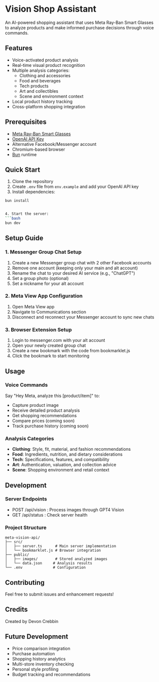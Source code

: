 # Vision Shop Assistant

An AI-powered shopping assistant that uses Meta Ray-Ban Smart Glasses to analyze products and make informed purchase decisions through voice commands.

## Features

- Voice-activated product analysis
- Real-time visual product recognition
- Multiple analysis categories:
  - Clothing and accessories
  - Food and beverages
  - Tech products
  - Art and collectibles
  - Scene and environment context
- Local product history tracking
- Cross-platform shopping integration

## Prerequisites

- [Meta Ray-Ban Smart Glasses](https://about.fb.com/news/2023/09/new-ray-ban-meta-smart-glasses/)
- [OpenAI API Key](https://platform.openai.com/)
- Alternative Facebook/Messenger account
- Chromium-based browser
- [Bun](https://bun.sh/) runtime

## Quick Start

1. Clone the repository
2. Create `.env` file from `env.example` and add your OpenAI API key
3. Install dependencies:

````bash
bun install


4. Start the server:
```bash
bun dev
````

## Setup Guide

### 1. Messenger Group Chat Setup

1. Create a new Messenger group chat with 2 other Facebook accounts
2. Remove one account (keeping only your main and alt account)
3. Rename the chat to your desired AI service (e.g., "ChatGPT")
4. Set a group photo (optional)
5. Set a nickname for your alt account

### 2. Meta View App Configuration

1. Open Meta View app
2. Navigate to Communications section
3. Disconnect and reconnect your Messenger account to sync new chats

### 3. Browser Extension Setup

1. Login to messenger.com with your alt account
2. Open your newly created group chat
3. Create a new bookmark with the code from bookmarklet.js
4. Click the bookmark to start monitoring

## Usage

### Voice Commands

Say "Hey Meta, analyze this [product/item]" to:

- Capture product image
- Receive detailed product analysis
- Get shopping recommendations
- Compare prices (coming soon)
- Track purchase history (coming soon)

### Analysis Categories

- **Clothing**: Style, fit, material, and fashion recommendations
- **Food**: Ingredients, nutrition, and dietary considerations
- **Tech**: Specifications, features, and compatibility
- **Art**: Authentication, valuation, and collection advice
- **Scene**: Shopping environment and retail context

## Development

### Server Endpoints

- POST /api/vision : Process images through GPT4 Vision
- GET /api/status : Check server health

### Project Structure

```plaintext
meta-vision-api/
├── src/
│   ├── server.ts      # Main server implementation
│   └── bookmarklet.js # Browser integration
├── public/
│   ├── images/        # Stored analyzed images
│   └── data.json     # Analysis results
└── .env              # Configuration
```

## Contributing

Feel free to submit issues and enhancement requests!

## Credits

Created by Devon Crebbin

## Future Development

- Price comparison integration
- Purchase automation
- Shopping history analytics
- Multi-store inventory checking
- Personal style profiling
- Budget tracking and recommendations
